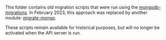 This folder contains old migration scripts that were run using the
[mongodb-migrations](https://www.npmjs.com/package/mongodb-migrations).
In February 2023, this approach was replaced by another module:
[migrate-mongo](https://www.npmjs.com/package/migrate-mongo).

These scripts remain available for historical purposes, but will
no longer be activated when the API server is run.
